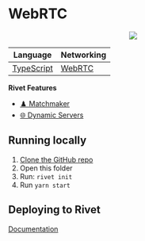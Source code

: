 # WebRTC

<p align="center">
    <img src="./_media/preview_512.png" />
</p>






|  Language | Networking |
|  --- | --- |
|  [TypeScript](https://www.typescriptlang.org) | [WebRTC](https://webrtc.org) |

**Rivet Features**

- [♟️ Matchmaker](https://rivet.gg/docs/matchmaker)
- [🌐 Dynamic Servers](https://rivet.gg/docs/dynamic-servers)


## Running locally

1. [Clone the GitHub repo](https://docs.github.com/en/repositories/creating-and-managing-repositories/cloning-a-repository)
2. Open this folder
3. Run: `rivet init`
4. Run `yarn start`

## Deploying to Rivet

[Documentation](https://rivet.gg/learn/html5/tutorials/crash-course#step-3-publish-your-game)

